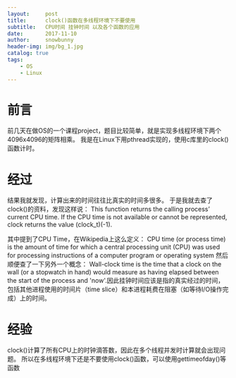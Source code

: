 ```yaml
---
layout:     post
title:      clock()函数在多线程环境下不要使用
subtitle:   CPU时间 挂钟时间 以及各个函数的应用
date:       2017-11-10
author:     snowbunny
header-img: img/bg_1.jpg
catalog: true
tags:
    - OS
    - Linux
---
```



# 前言

前几天在做OS的一个课程project，题目比较简单，就是实现多线程环境下两个4096x4096的矩阵相乘。
我是在Linux下用pthread实现的，使用c库里的clock()函数计时。

# 经过

结果我就发现，计算出来的时间往往比真实的时间多很多。
于是我就去查了clock()的资料，发现这样说：
This function returns the calling process’ current CPU time. If the CPU time is not available or cannot be represented, clock returns the value (clock_t)(-1).

其中提到了CPU Time，在Wikipedia上这么定义：
CPU time (or process time) is the amount of time for which a central processing unit (CPU) was used for processing instructions of a computer program or operating system
然后顺便查了一下另外一个概念：
Wall-clock time is the time that a clock on the wall (or a stopwatch in hand) would measure as having elapsed between the start of the process and 'now'.因此挂钟时间应该是指的真实经过的时间，包括其他进程使用的时间片（time slice）和本进程耗费在阻塞（如等待I/O操作完成）上的时间。


# 经验
clock()计算了所有CPU上的时钟滴答数，因此在多个线程并发时计算就会出现问题。
所以在多线程环境下还是不要使用clock()函数，可以使用gettimeofday()等函数



